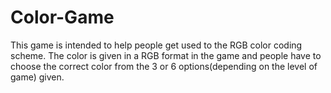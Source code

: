 # Color-Game
This game is intended to help people get used to the RGB color coding scheme.
The color is given in a RGB format in the game and people have to choose the correct color from the 3 or 6 options(depending on the level of game) 
given.

